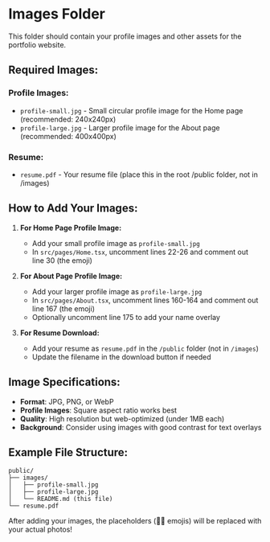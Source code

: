 # Images Folder

This folder should contain your profile images and other assets for the portfolio website.

## Required Images:

### Profile Images:
- `profile-small.jpg` - Small circular profile image for the Home page (recommended: 240x240px)
- `profile-large.jpg` - Larger profile image for the About page (recommended: 400x400px)

### Resume:
- `resume.pdf` - Your resume file (place this in the root /public folder, not in /images)

## How to Add Your Images:

1. **For Home Page Profile Image:**
   - Add your small profile image as `profile-small.jpg`
   - In `src/pages/Home.tsx`, uncomment lines 22-26 and comment out line 30 (the emoji)

2. **For About Page Profile Image:**
   - Add your larger profile image as `profile-large.jpg`
   - In `src/pages/About.tsx`, uncomment lines 160-164 and comment out line 167 (the emoji)
   - Optionally uncomment line 175 to add your name overlay

3. **For Resume Download:**
   - Add your resume as `resume.pdf` in the `/public` folder (not in `/images`)
   - Update the filename in the download button if needed

## Image Specifications:
- **Format**: JPG, PNG, or WebP
- **Profile Images**: Square aspect ratio works best
- **Quality**: High resolution but web-optimized (under 1MB each)
- **Background**: Consider using images with good contrast for text overlays

## Example File Structure:
```
public/
├── images/
│   ├── profile-small.jpg
│   ├── profile-large.jpg
│   └── README.md (this file)
└── resume.pdf
```

After adding your images, the placeholders (👨‍💻 emojis) will be replaced with your actual photos!